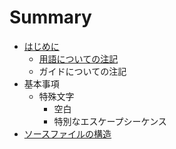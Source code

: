 # Summary

* [はじめに](README.md)
   * [用語についての注記](terminology-notes.md)
   * ガイドについての注記
* 基本事項
   * 特殊文字
       * 空白
       * 特別なエスケープシーケンス
* [ソースファイルの構造](source-file-structure.md)

